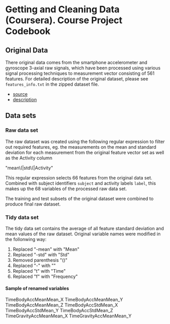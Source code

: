 Getting and Cleaning Data (Coursera). Course Project Codebook
==============================================================

## Original Data

There original data comes from the smartphone accelerometer and gyroscope 3-axial raw signals, 
which have been processed using various signal processing techniques to measurement vector consisting
of 561 features. For detailed description of the original dataset, please see `features_info.txt` in
the zipped dataset file.

- [source](https://d396qusza40orc.cloudfront.net/getdata%2Fprojectfiles%2FUCI%20HAR%20Dataset.zip) 
- [description](http://archive.ics.uci.edu/ml/datasets/Human+Activity+Recognition+Using+Smartphones)


## Data sets

### Raw data set

The raw dataset was created using the following regular expression to filter out required
features, eg. the measurements on the mean and standard deviation for each measurement from the original feature vector set as well as the Activity column

"mean\\(|std\\(|Activity"

This regular expression selects 66 features from the original data set.
Combined with subject identifiers `subject` and activity labels `label`, this makes up the
68 variables of the processed raw data set.

The training and test subsets of the original dataset were combined to produce final raw dataset.

### Tidy data set

The tidy data set contains the average of all feature standard deviation and mean values of the raw dataset. 
Original variable names were modified in the follonwing way:

 1. Replaced "-mean" with "Mean"
 2. Replaced "-std" with "Std"
 3. Removed parenthesis "()"
 4. Replaced "-" with ""
 5. Replaced "t" with "Time"
 6. Replaced "f" with "Frequency"

#### Sample of renamed variables

TimeBodyAccMeanMean_X
TimeBodyAccMeanMean_Y
TimeBodyAccMeanMean_Z
TimeBodyAccStdMean_X
TimeBodyAccStdMean_Y
TimeBodyAccStdMean_Z
TimeGravityAccMeanMean_X
TimeGravityAccMeanMean_Y

